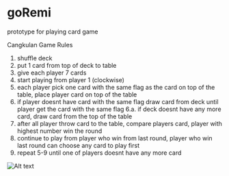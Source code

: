 # goRemi
prototype for playing card game

Cangkulan Game Rules
1. shuffle deck
2. put 1 card from top of deck to table
3. give each player 7 cards
4. start playing from player 1 (clockwise)
5. each player pick one card with the same flag as the card on top of the table, place player card on top of the table
6. if player doesnt have card with the same flag draw card from deck until player get the card with the same flag
 6.a. if deck doesnt have any more card, draw card from the top of the table
7. after all player throw card to the table, compare players card, player with highest number win the round
9. continue to play from player who win from last round, player who win last round can choose any card to play first 
10. repeat 5-9 until one of players doesnt have any more card

![Alt text](https://monosnap.com/file/HGkQ2e22NELKt9wQLfzcq31JBXEAfD.png)
